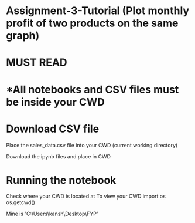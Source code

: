 # Assignment-3-Tutorial (Plot monthly profit of two products on the same graph)
# MUST READ
# *All notebooks and CSV files must be inside your CWD
# Download CSV file
Place the sales_data.csv file into your CWD (current working directory)

Download the ipynb files and place in CWD

# Running the notebook
Check where your CWD is located at
To view your CWD import os os.getcwd()

Mine is 'C:\Users\kansh\Desktop\FYP'
